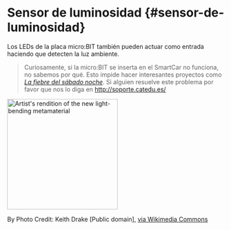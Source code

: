 # Sensor de luminosidad {#sensor-de-luminosidad}

Los LEDs de la placa micro:BIT también pueden actuar como entrada haciendo que detecten la luz ambiente. 

>Curiosamente, si la micro:BIT se inserta en el SmartCar no funciona, no sabemos por qué. Esto impide hacer interesantes proyectos como *[La fiebre del sábado noche](https://catedu.gitbooks.io/robotica-educativa-con-mbot/content/sensor_luz.html)*. Si alguien resuelve este problema por favor que nos lo diga en http://soporte.catedu.es/

<a title="By Photo Credit: Keith Drake [Public domain], via Wikimedia Commons" href="https://commons.wikimedia.org/wiki/File:Artist%27s_rendition_of_the_new_light-bending_metamaterial.jpg"><img width="256" alt="Artist&#039;s rendition of the new light-bending metamaterial" src="https://upload.wikimedia.org/wikipedia/commons/thumb/c/c3/Artist%27s_rendition_of_the_new_light-bending_metamaterial.jpg/256px-Artist%27s_rendition_of_the_new_light-bending_metamaterial.jpg"></a>

By Photo Credit: Keith Drake [Public domain], <a href="https://commons.wikimedia.org/wiki/File:Artist%27s_rendition_of_the_new_light-bending_metamaterial.jpg">via Wikimedia Commons</a>

